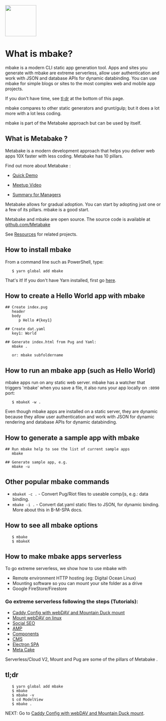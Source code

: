 <img src="http://Metabake.github.io/mbakeDocs/logo.jpg" width="100">


# What is mbake?

mbake is a modern CLI static app generation tool. Apps and sites you generate with mbake are extreme serverless, allow user authentication and work with JSON and database APIs for dynamic databinding. You can use mbake for simple blogs or sites to the most complex web and mobile app projects.

If you don't have time, see [tl;dr](#tldr) at the bottom of this page.

mbake compares to other static generators and grunt/gulp; but it does a lot more with a lot less coding.

mbake is part of the Metabake approach but can be used by itself.

## What is Metabake ?

Metabake is a modern development approach that helps you deliver web apps 10X faster with less coding. Metabake has 10 pillars.

Find out more about Metabake :

- [Quick Demo](http://youtu.be/WyCdSFTUIvM)

- <a href='http://vimeo.com/282034037' target='_blank'>Meetup Video</a>

- [Summary for Managers](http://www.youtube.com/watch?v=OK-cJNSkQII)

Metabake allows for gradual adoption. You can start by adopting just one or a few of its pillars. mbake is a good start.

Metabake and mbake are open source. The source code is available at [github.com/Metabake ](http://github.com/Metabake )

See [Resources](/res/) for related projects.

## How to install mbake

From a command line such as PowerShell, type:

```
   $ yarn global add mbake
```
That's it! If you don't have Yarn installed, first go [here](http://yarnpkg.com/lang/en/docs/install/#windows-stable).

## How to create a Hello World app with mbake

```
## Create index.pug
   header
   body
      p Hello #{key1}

## Create dat.yaml
   key1: World

## Generate index.html from Pug and Yaml:
   mbake .

   or: mbake subfoldername
```

## How to run an mbake app (such as Hello World)

mbake apps run on any static web server.
mbake has a watcher that triggers 'mbake' when you save a file, it also runs your app locally on `:8090` port:

```
   $ mbakeX -w .
```

Even though mbake apps are installed on a static server, they are dynamic because they allow user authentication and work with JSON for dynamic rendering and database APIs for dynamic databinding.

## How to generate a sample app with mbake

```
## Run mbake help to see the list of current sample apps
   mbake

## Generate sample app, e.g.
   mbake -u
```

## Other popular mbake commands

* `mbakeX -c .` - Convert Pug/Riot files to useable comp/js, e.g.: data binding.
* `mbake -i .` - Convert dat.yaml static files to JSON, for dynamic binding. More about this in B-M-SPA docs.

## How to see all mbake options

```
   $ mbake
   $ mbakeX
```

## How to make mbake apps serverless

To go extreme serverless, we show how to use mbake with

- Remote environment HTTP hosting (eg: Digital Ocean Linux)
- Mounting software so you can mount your site folder as a drive
- Google FireStore/Firestore 

### Go extreme serverless following the steps (Tutorials):

- [Caddy Config with webDAV and Mountain Duck mount](/source_config_n_mount/)
- [Mount webDAV on linux](/webdav_linux_mount/)
- [Social SEO](/seo/)
- [AMP](/amp/)
- [Components](/tags/)
- [CMS](/cms/)
- [Electron SPA](/electron/)
- [Meta Cake](/meta-cake/)

Serverless/Cloud V2, Mount and Pug are some of the pillars of Metabake .

## tl;dr

```
   $ yarn global add mbake
   $ mbake
   $ mbake -v
   $ cd ModelView
   $ mbake .
```

NEXT: Go to [Caddy Config with webDAV and Mountain Duck mount](/source_config_n_mount/).